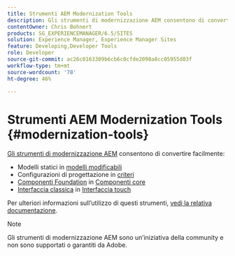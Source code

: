 ```yaml
---
title: Strumenti AEM Modernization Tools
description: Gli strumenti di modernizzazione AEM consentono di convertire le funzioni legacy di AEM alla tecnologia più recente
contentOwner: Chris Bohnert
products: SG_EXPERIENCEMANAGER/6.5/SITES
solution: Experience Manager, Experience Manager Sites
feature: Developing,Developer Tools
role: Developer
source-git-commit: ac26c0163309b6cb6c0cfde2098a8cc05955d03f
workflow-type: tm+mt
source-wordcount: '78'
ht-degree: 46%

---
```


# Strumenti AEM Modernization Tools {#modernization-tools}

[Gli strumenti di modernizzazione AEM](https://opensource.adobe.com/aem-modernize-tools/) consentono di convertire facilmente:

* Modelli statici in [modelli modificabili](page-templates-editable.md)
* Configurazioni di progettazione in [criteri](page-templates-editable.md)
* [Componenti Foundation](/help/sites-authoring/default-components-foundation.md) in [Componenti core](https://experienceleague.adobe.com/docs/experience-manager-core-components/using/introduction.html?lang=it)
* [Interfaccia classica](website.md) in [Interfaccia touch](touch-ui-concepts.md)

Per ulteriori informazioni sull’utilizzo di questi strumenti, [vedi la relativa documentazione](https://opensource.adobe.com/aem-modernize-tools/).

>[!NOTE]
>
>Gli strumenti di modernizzazione AEM sono un’iniziativa della community e non sono supportati o garantiti da Adobe.
